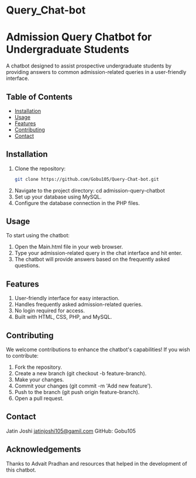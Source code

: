 # Query_Chat-bot
# Admission Query Chatbot for Undergraduate Students

A chatbot designed to assist prospective undergraduate students by providing answers to common admission-related queries in a user-friendly interface.

## Table of Contents
- [Installation](#installation)
- [Usage](#usage)
- [Features](#features)
- [Contributing](#contributing)
- [Contact](#contact)

## Installation

1. Clone the repository:
   ```bash
   git clone https://github.com/Gobu105/Query-Chat-bot.git
2. Navigate to the project directory:
   cd admission-query-chatbot
3. Set up your database using MySQL.
4. Configure the database connection in the PHP files.


## Usage
To start using the chatbot:

1. Open the Main.html file in your web browser.
2. Type your admission-related query in the chat interface and hit enter.
3. The chatbot will provide answers based on the frequently asked questions.


## Features
1. User-friendly interface for easy interaction.
2. Handles frequently asked admission-related queries.
3. No login required for access.
4. Built with HTML, CSS, PHP, and MySQL.


## Contributing
We welcome contributions to enhance the chatbot's capabilities! If you wish to contribute:
1. Fork the repository.
2. Create a new branch (git checkout -b feature-branch).
3. Make your changes.
4. Commit your changes (git commit -m 'Add new feature').
5. Push to the branch (git push origin feature-branch).
6. Open a pull request.


## Contact
Jatin Joshi
jatinjoshi105@gamil.com
GitHub: Gobu105

## Acknowledgements
Thanks to Advait Pradhan and resources that helped in the development of this chatbot.

